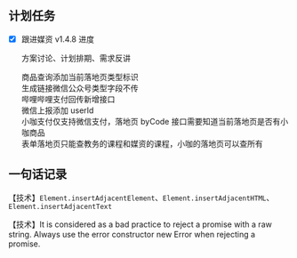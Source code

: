 ## 计划任务

- [x] 跟进媒资 v1.4.8 进度

  方案讨论、计划排期、需求反讲

  商品查询添加当前落地页类型标识  
  生成链接微信公众号类型字段不传  
  哔哩哔哩支付回传新增接口  
  微信上报添加 userId  
  小咖支付仅支持微信支付，落地页 byCode 接口需要知道当前落地页是否有小咖商品  
  表单落地页只能查教务的课程和媒资的课程，小咖的落地页可以查所有

## 一句话记录

【技术】`Element.insertAdjacentElement`、`Element.insertAdjacentHTML`、`Element.insertAdjacentText`

【技术】It is considered as a bad practice to reject a promise with a raw string. Always use the error constructor new Error when rejecting a promise.
